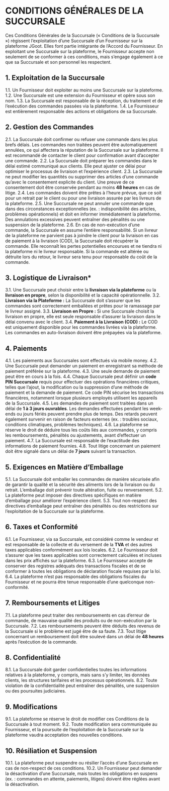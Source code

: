# CONDITIONS GÉNÉRALES DE LA SUCCURSALE

Ces Conditions Générales de la Succursale (« Conditions de la Succursale ») régissent l’exploitation d’une Succursale d’un Fournisseur sur la plateforme JGoot. Elles font partie intégrante de l’Accord du Fournisseur. En exploitant une Succursale sur la plateforme, le Fournisseur accepte non seulement de se conformer à ces conditions, mais s’engage également à ce que sa Succursale et son personnel les respectent.  


## 1. Exploitation de la Succursale
1.1. Un Fournisseur doit exploiter au moins une Succursale sur la plateforme.  1.2. Une Succursale est une extension du Fournisseur et opère sous son nom.  1.3. La Succursale est responsable de la réception, du traitement et de l’exécution des commandes passées via la plateforme.  1.4. Le Fournisseur est entièrement responsable des actions et obligations de sa Succursale.  

## 2. Gestion des Commandes
2.1. La Succursale doit confirmer ou refuser une commande dans les plus brefs délais. Les commandes non traitées peuvent être automatiquement annulées, ce qui affectera la réputation de la Succursale sur la plateforme. Il est recommandé de contacter le client pour confirmation avant d’accepter une commande.  2.2. La Succursale doit préparer les commandes dans le délai estimé communiqué aux clients. Elle peut ajuster ce délai pour optimiser le processus de livraison et l’expérience client.  2.3. La Succursale ne peut modifier les quantités ou supprimer des articles d’une commande qu’avec le consentement explicite du client. Une preuve de ce consentement doit être conservée pendant au moins **48 heures** en cas de litige.  2.4. Les commandes doivent être prêtes à l’heure prévue, que ce soit pour un retrait par le client ou pour une livraison assurée par les livreurs de la plateforme.  2.5. Une Succursale ne peut annuler une commande que dans des circonstances exceptionnelles (ex. : indisponibilité des articles, problèmes opérationnels) et doit en informer immédiatement la plateforme. Des annulations excessives peuvent entraîner des pénalités ou une suspension de la plateforme.  2.6. En cas de non-exécution d’une commande, la Succursale en assume l’entière responsabilité. Si un livreur de la plateforme ne parvient pas à joindre le client pour la livraison en cas de paiement à la livraison (COD), la Succursale doit récupérer la commande. Elle reconnaît les pertes potentielles encourues et ne tiendra ni la plateforme ni le livreur responsable. Si la commande est altérée ou détruite lors du retour, le livreur sera tenu pour responsable du coût de la commande.  

## 3. Logistique de Livraison*
3.1. Une Succursale peut choisir entre la **livraison via la plateforme** ou la **livraison en propre**, selon la disponibilité et la capacité opérationnelle.  3.2. **Livraison via la Plateforme :** La Succursale doit s’assurer que les commandes sont correctement emballées et prêtes pour le ramassage par le livreur assigné.  3.3. **Livraison en Propre :** Si une Succursale choisit la livraison en propre, elle est seule responsable d’assurer la livraison dans le délai convenu avec le client.  3.4. **Paiement à la Livraison (COD) :** Le COD est uniquement disponible pour les commandes livrées via la plateforme. Les commandes en auto-livraison doivent être prépayées via la plateforme.  

## 4. Paiements 
4.1. Les paiements aux Succursales sont effectués via mobile money.  4.2. Une Succursale peut demander un paiement en enregistrant sa méthode de paiement préférée sur la plateforme.  4.3. Une seule demande de paiement peut être en cours à la fois.  4.4. Chaque Succursale peut définir un **code PIN Succursale** requis pour effectuer des opérations financières critiques, telles que l’ajout, la modification ou la suppression d’une méthode de paiement et la demande de paiement. Ce code PIN sécurise les transactions financières, notamment lorsque plusieurs employés utilisent les appareils de la Succursale.  4.5. Les demandes de paiement sont traitées dans un délai de **1 à 3 jours ouvrables**. Les demandes effectuées pendant les week-ends ou jours fériés peuvent prendre plus de temps. Des retards peuvent également survenir en raison de facteurs externes (ex. : troubles sociaux, conditions climatiques, problèmes techniques).  4.6. La plateforme se réserve le droit de déduire tous les coûts liés aux commandes, y compris les remboursements, pénalités ou ajustements, avant d’effectuer un paiement.  4.7. La Succursale est responsable de l’exactitude des informations de paiement fournies.  4.8. Tout litige concernant un paiement doit être signalé dans un délai de **7 jours** suivant la transaction.  

## 5. Exigences en Matière d’Emballage  
5.1. La Succursale doit emballer les commandes de manière sécurisée afin de garantir la qualité et la sécurité des aliments lors de la livraison ou du retrait. L’emballage doit prévenir toute altération, fuite ou renversement.  5.2. La plateforme peut imposer des directives spécifiques en matière d’emballage pour améliorer l’expérience client.  5.3. Tout non-respect des directives d’emballage peut entraîner des pénalités ou des restrictions sur l’exploitation de la Succursale sur la plateforme.  

## 6. Taxes et Conformité 
6.1. Le Fournisseur, via sa Succursale, est considéré comme le vendeur et est responsable de la collecte et du versement de la **TVA** et des autres taxes applicables conformément aux lois locales.  6.2. Le Fournisseur doit s’assurer que les taxes applicables sont correctement calculées et incluses dans les prix affichés sur la plateforme.  6.3. Le Fournisseur accepte de conserver des registres adéquats des transactions fiscales et de se conformer à toutes les obligations de déclaration fiscale requises par la loi.  6.4. La plateforme n’est pas responsable des obligations fiscales du Fournisseur et ne pourra être tenue responsable d’une quelconque non-conformité.  

## **7. Remboursements et Litiges**  
7.1. La plateforme peut traiter des remboursements en cas d’erreur de commande, de mauvaise qualité des produits ou de non-exécution par la Succursale.  7.2. Les remboursements peuvent être déduits des revenus de la Succursale si le problème est jugé être de sa faute.  7.3. Tout litige concernant un remboursement doit être soulevé dans un délai de **48 heures** après l’exécution de la commande.  

## 8. Confidentialité
8.1. La Succursale doit garder confidentielles toutes les informations relatives à la plateforme, y compris, mais sans s’y limiter, les données clients, les structures tarifaires et les processus opérationnels.  8.2. Toute violation de la confidentialité peut entraîner des pénalités, une suspension ou des poursuites judiciaires.  

## 9. Modifications
9.1. La plateforme se réserve le droit de modifier ces Conditions de la Succursale à tout moment.  9.2. Toute modification sera communiquée au Fournisseur, et la poursuite de l’exploitation de la Succursale sur la plateforme vaudra acceptation des nouvelles conditions.  

## 10. Résiliation et Suspension  
10.1. La plateforme peut suspendre ou résilier l’accès d’une Succursale en cas de non-respect de ces conditions.  10.2. Un Fournisseur peut demander la désactivation d’une Succursale, mais toutes les obligations en suspens (ex. : commandes en attente, paiements, litiges) doivent être réglées avant la désactivation.  

